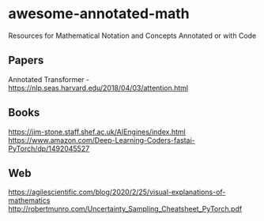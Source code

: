 # awesome-annotated-math
Resources for Mathematical Notation and Concepts Annotated or with Code

## Papers

Annotated Transformer - https://nlp.seas.harvard.edu/2018/04/03/attention.html

## Books
https://jim-stone.staff.shef.ac.uk/AIEngines/index.html
https://www.amazon.com/Deep-Learning-Coders-fastai-PyTorch/dp/1492045527

## Web
https://agilescientific.com/blog/2020/2/25/visual-explanations-of-mathematics
http://robertmunro.com/Uncertainty_Sampling_Cheatsheet_PyTorch.pdf
